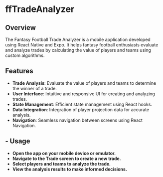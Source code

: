 # ffTradeAnalyzer
## Overview
The Fantasy Football Trade Analyzer is a mobile application developed using React Native and Expo. It helps fantasy football enthusiasts evaluate and analyze trades by calculating the value of players and teams using custom algorithms.

## Features
- **Trade Analysis**: Evaluate the value of players and teams to determine the winner of a trade.
- **User Interface**: Intuitive and responsive UI for creating and analyzing trades.
- **State Management**: Efficient state management using React hooks.
- **Data Integration**: Integration of player projection data for accurate analysis.
- **Navigation**: Seamless navigation between screens using React Navigation.

## - Usage
- **Open the app on your mobile device or emulator.**
- **Navigate to the Trade screen to create a new trade.**
- **Select players and teams to analyze the trade.**
- **View the analysis results to make informed decisions.**
